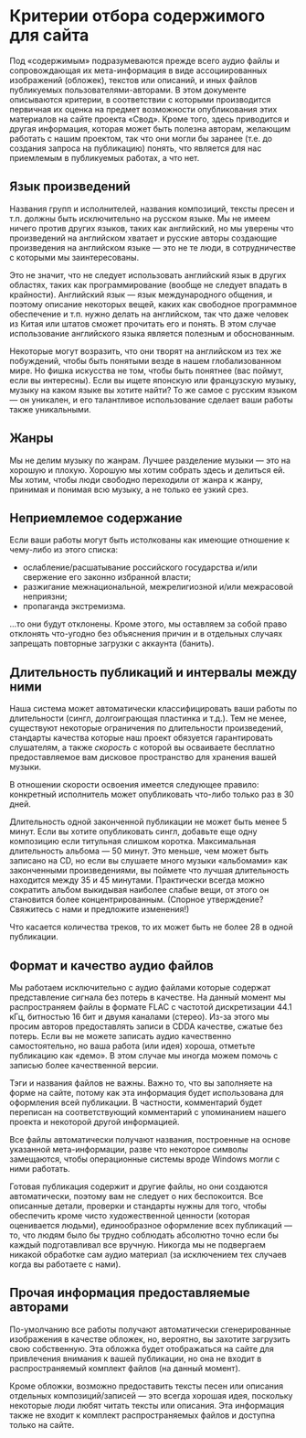 # Критерии отбора содержимого для сайта

Под «содержимым» подразумеваются прежде всего аудио файлы и сопровождающая
их мета-информация в виде ассоциированных изображений (обложек), текстов или
описаний, и иных файлов публикуемых пользователями-авторами. В этом
документе описываются критерии, в соответствии с которыми производится
первичная их оценка на предмет возможности опубликования этих материалов на
сайте проекта «Свод». Кроме того, здесь приводится и другая информация,
которая может быть полезна авторам, желающим работать с нашим проектом, так
что они могли бы заранее (т.е. до создания запроса на публикацию) понять,
что является для нас приемлемым в публикуемых работах, а что нет.

## Язык произведений

Названия групп и исполнителей, названия композиций, тексты пресен и т.п.
должны быть исключительно на русском языке. Мы не имеем ничего против других
языков, таких как английский, но мы уверены что произведений на английском
хватает и русские авторы создающие произведения на английском языке — это не
те люди, в сотрудничестве с которыми мы заинтересованы.

Это не значит, что не следует использовать английский язык в других
областях, таких как программирование (вообще не следует впадать в
крайности). Английский язык — язык международного общения, и поэтому
описание некоторых вещей, каких как свободное программное обеспечение и т.п.
нужно делать на английском, так что даже человек из Китая или штатов сможет
прочитать его и понять. В этом случае использование английского языка
является полезным и обоснованным.

Некоторые могут возразить, что они творят на английском из тех же
побуждений, чтобы быть понятыми везде в нашем глобализованном мире. Но фишка
искусства не том, чтобы быть понятнее (вас поймут, если вы интересны). Если
вы ищете японскую или французскую музыку, музыку на каком языке вы хотите
найти? То же самое с русским языком — он уникален, и его талантливое
использование сделает ваши работы также уникальными.

## Жанры

Мы не делим музыку по жанрам. Лучшее разделение музыки — это на хорошую и
плохую. Хорошую мы хотим собрать здесь и делиться ей. Мы хотим, чтобы люди
свободно переходили от жанра к жанру, принимая и понимая всю музыку, а не
только ее узкий срез.

## Неприемлемое содержание

Если ваши работы могут быть истолкованы как имеющие отношение к чему-либо из
этого списка:

* ослабление/расшатывание российского государства и/или свержение его
  законно избранной власти;
* разжигание межнациональной, межрелигиозной и/или межрасовой неприязни;
* пропаганда экстремизма.

…то они будут отклонены. Кроме этого, мы оставляем за собой право отклонять
что-угодно без объяснения причин и в отдельных случаях запрещать повторные
загрузки с аккаунта (банить).

## Длительность публикаций и интервалы между ними

Наша система может автоматически классифицировать ваши работы по
длительности (сингл, долгоиграющая пластинка и т.д.). Тем не менее,
существуют некоторые ограничения по длительности произведений, стандарты
качества которые наш проект обязуется гарантировать слушателям, а также
*скорость* с которой вы осваиваете бесплатно предоставляемое вам дисковое
пространство для хранения вашей музыки.

В отношении скорости освоения имеется следующее правило: конкретный
исполнитель может опубликовать что-либо только раз в 30 дней.

Длительность одной законченной публикации не может быть менее 5 минут. Если
вы хотите опубликовать сингл, добавьте еще одну композицию если титульная
слишком коротка. Максимальная длительность альбома — 50 минут. Это меньше,
чем может быть записано на CD, но если вы слушаете много музыки «альбомами»
как законченными произведениями, вы поймете что лучшая длительность
находится между 35 и 45 минутами. Практически всегда можно сократить альбом
выкидывая наиболее слабые вещи, от этого он становится более
концентрированным. (Спорное утверждение? Свяжитесь с нами и предложите
изменения!)

Что касается количества треков, то их может быть не более 28 в одной
публикации.

## Формат и качество аудио файлов

Мы работаем исключительно с аудио файлами которые содержат представление
сигнала без потерь в качестве. На данный момент мы распространяем файлы в
формате FLAC с частотой дискретизации 44.1 кГц, битностью 16 бит и двумя
каналами (стерео). Из-за этого мы просим авторов предоставлять записи в CDDA
качестве, сжатые без потерь. Если вы не можете записать аудио качественно
самостоятельно, но ваша работа (или идея) хороша, отметьте публикацию как
«демо». В этом случае мы иногда можем помочь с записью более качественной
версии.

Тэги и названия файлов не важны. Важно то, что вы заполняете на форме на
сайте, потому как эта информация будет использована для оформления всей
публикации. В частности, комментарий будет переписан на соответствующий
комментарий с упоминанием нашего проекта и некоторой другой информацией.

Все файлы автоматически получают названия, построенные на основе указанной
мета-информации, разве что некоторое символы замещаются, чтобы операционные
системы вроде Windows могли с ними работать.

Готовая публикация содержит и другие файлы, но они создаются автоматически,
поэтому вам не следует о них беспокоится. Все описанные детали, проверки и
стандарты нужны для того, чтобы обеспечить кроме чисто художественной
ценности (которая оценивается людьми), единообразное оформление всех
публикаций — то, что людям было бы трудно соблюдать абсолютно точно если бы
каждый подготавливал все вручную. Никогда мы не подвергаем никакой обработке
сам аудио материал (за исключением тех случаев когда вы работаете с нами).

## Прочая информация предоставляемые авторами

По-умолчанию все работы получают автоматически сгенерированные изображения в
качестве обложек, но, вероятно, вы захотите загрузить свою собственную. Эта
обложка будет отображаться на сайте для привлечения внимания к вашей
публикации, но она не входит в распространяемый комплект файлов (на данный
момент).

Кроме обложки, возможно предоставить тексты песен или описания отдельных
композиций/записей — это всегда хорошая идея, поскольку некоторые люди любят
читать тексты или описания. Эта информация также не входит к комплект
распространяемых файлов и доступна только на сайте.
